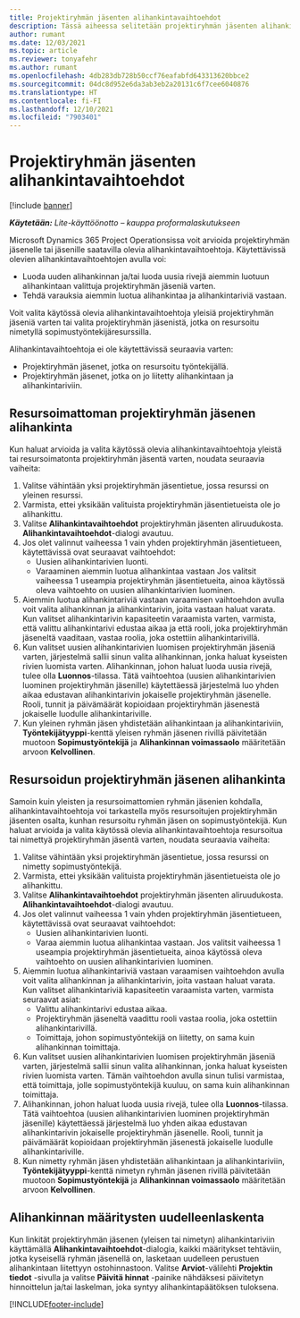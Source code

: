 ```yaml
---
title: Projektiryhmän jäsenten alihankintavaihtoehdot
description: Tässä aiheessa selitetään projektiryhmän jäsenten alihankintavaihtoehtoja Microsoft Dynamics 365 Project Operationsissa.
author: rumant
ms.date: 12/03/2021
ms.topic: article
ms.reviewer: tonyafehr
ms.author: rumant
ms.openlocfilehash: 4db283db728b50ccf76eafabfd643313620bbce2
ms.sourcegitcommit: 04dc8d952e6da3ab3eb2a20131c6f7cee6040876
ms.translationtype: HT
ms.contentlocale: fi-FI
ms.lasthandoff: 12/10/2021
ms.locfileid: "7903401"
---
```

# <a name="subcontracting-options-for-project-team-members"></a>Projektiryhmän jäsenten alihankintavaihtoehdot

[!include [banner](../../includes/dataverse-preview.md)]

_**Käytetään:** Lite-käyttöönotto – kauppa proformalaskutukseen_

Microsoft Dynamics 365 Project Operationsissa voit arvioida projektiryhmän jäsenelle tai jäsenille saatavilla olevia alihankintavaihtoehtoja. Käytettävissä olevien alihankintavaihtoehtojen avulla voi:

- Luoda uuden alihankinnan ja/tai luoda uusia rivejä aiemmin luotuun alihankintaan valittuja projektiryhmän jäseniä varten. 
- Tehdä varauksia aiemmin luotua alihankintaa ja alihankintariviä vastaan. 

Voit valita käytössä olevia alihankintavaihtoehtoja yleisiä projektiryhmän jäseniä varten tai valita projektiryhmän jäsenistä, jotka on resursoitu nimetyllä sopimustyöntekijäresurssilla. 

Alihankintavaihtoehtoja ei ole käytettävissä seuraavia varten:

- Projektiryhmän jäsenet, jotka on resursoitu työntekijällä. 
- Projektiryhmän jäsenet, jotka on jo liitetty alihankintaan ja alihankintariviin. 

## <a name="subcontracting-an-unstaffed-project-team-member"></a>Resursoimattoman projektiryhmän jäsenen alihankinta

Kun haluat arvioida ja valita käytössä olevia alihankintavaihtoehtoja yleistä tai resursoimatonta projektiryhmän jäsentä varten, noudata seuraavia vaiheita:

1. Valitse vähintään yksi projektiryhmän jäsentietue, jossa resurssi on yleinen resurssi.
2. Varmista, ettei yksikään valituista projektiryhmän jäsentietueista ole jo alihankittu. 
3. Valitse **Alihankintavaihtoehdot** projektiryhmän jäsenten aliruudukosta. **Alihankintavaihtoehdot**-dialogi avautuu. 
4. Jos olet valinnut vaiheessa 1 vain yhden projektiryhmän jäsentietueen, käytettävissä ovat seuraavat vaihtoehdot:
    - Uusien alihankintarivien luonti. 
    - Varaaminen aiemmin luotua alihankintaa vastaan Jos valitsit vaiheessa 1 useampia projektiryhmän jäsentietueita, ainoa käytössä oleva vaihtoehto on uusien alihankintarivien luominen.
5. Aiemmin luotua alihankintariviä vastaan varaamisen vaihtoehdon avulla voit valita alihankinnan ja alihankintarivin, joita vastaan haluat varata. Kun valitset alihankintarivin kapasiteetin varaamista varten, varmista, että valittu alihankintarivi edustaa aikaa ja että rooli, joka projektiryhmän jäseneltä vaaditaan, vastaa roolia, joka ostettiin alihankintarivillä.
6. Kun valitset uusien alihankintarivien luomisen projektiryhmän jäseniä varten, järjestelmä sallii sinun valita alihankinnan, jonka haluat kyseisten rivien luomista varten. Alihankinnan, johon haluat luoda uusia rivejä, tulee olla **Luonnos**-tilassa. Tätä vaihtoehtoa (uusien alihankintarivien luominen projektiryhmän jäsenille) käytettäessä järjestelmä luo yhden aikaa edustavan alihankintarivin jokaiselle projektiryhmän jäsenelle. Rooli, tunnit ja päivämäärät kopioidaan projektiryhmän jäsenestä jokaiselle luodulle alihankintariville. 
7. Kun yleinen ryhmän jäsen yhdistetään alihankintaan ja alihankintariviin, **Työntekijätyyppi**-kenttä yleisen ryhmän jäsenen rivillä päivitetään muotoon **Sopimustyöntekijä** ja **Alihankinnan voimassaolo** määritetään arvoon **Kelvollinen**.

## <a name="subcontracting-a-staffed-project-team-member"></a>Resursoidun projektiryhmän jäsenen alihankinta

Samoin kuin yleisten ja resursoimattomien ryhmän jäsenien kohdalla, alihankintavaihtoehtoja voi tarkastella myös resursoitujen projektiryhmän jäsenten osalta, kunhan resursoitu ryhmän jäsen on sopimustyöntekijä. Kun haluat arvioida ja valita käytössä olevia alihankintavaihtoehtoja resursoitua tai nimettyä projektiryhmän jäsentä varten, noudata seuraavia vaiheita:

1. Valitse vähintään yksi projektiryhmän jäsentietue, jossa resurssi on nimetty sopimustyöntekijä.
2. Varmista, ettei yksikään valituista projektiryhmän jäsentietueista ole jo alihankittu. 
3. Valitse **Alihankintavaihtoehdot** projektiryhmän jäsenten aliruudukosta. **Alihankintavaihtoehdot**-dialogi avautuu. 
4. Jos olet valinnut vaiheessa 1 vain yhden projektiryhmän jäsentietueen, käytettävissä ovat seuraavat vaihtoehdot:
      - Uusien alihankintarivien luonti.
      - Varaa aiemmin luotua alihankintaa vastaan.
  Jos valitsit vaiheessa 1 useampia projektiryhmän jäsentietueita, ainoa käytössä oleva vaihtoehto on uusien alihankintarivien luominen.
5. Aiemmin luotua alihankintariviä vastaan varaamisen vaihtoehdon avulla voit valita alihankinnan ja alihankintarivin, joita vastaan haluat varata. Kun valitset alihankintariviä kapasiteetin varaamista varten, varmista seuraavat asiat:
      - Valittu alihankintarivi edustaa aikaa. 
      - Projektiryhmän jäseneltä vaadittu rooli vastaa roolia, joka ostettiin alihankintarivillä. 
      - Toimittaja, johon sopimustyöntekijä on liitetty, on sama kuin alihankinnan toimittaja.
6. Kun valitset uusien alihankintarivien luomisen projektiryhmän jäseniä varten, järjestelmä sallii sinun valita alihankinnan, jonka haluat kyseisten rivien luomista varten. Tämän vaihtoehdon avulla sinun tulisi varmistaa, että toimittaja, jolle sopimustyöntekijä kuuluu, on sama kuin alihankinnan toimittaja. 
7. Alihankinnan, johon haluat luoda uusia rivejä, tulee olla **Luonnos**-tilassa. Tätä vaihtoehtoa (uusien alihankintarivien luominen projektiryhmän jäsenille) käytettäessä järjestelmä luo yhden aikaa edustavan alihankintarivin jokaiselle projektiryhmän jäsenelle. Rooli, tunnit ja päivämäärät kopioidaan projektiryhmän jäsenestä jokaiselle luodulle alihankintariville.  
8. Kun nimetty ryhmän jäsen yhdistetään alihankintaan ja alihankintariviin, **Työntekijätyyppi**-kenttä nimetyn ryhmän jäsenen rivillä päivitetään muotoon **Sopimustyöntekijä** ja **Alihankinnan voimassaolo** määritetään arvoon **Kelvollinen**.

## <a name="re-costing-subcontractor-assignments"></a>Alihankinnan määritysten uudelleenlaskenta

Kun linkität projektiryhmän jäsenen (yleisen tai nimetyn) alihankintariviin käyttämällä **Alihankintavaihtoehdot**-dialogia, kaikki määritykset tehtäviin, jotka kyseisellä ryhmän jäsenellä on, lasketaan uudelleen perustuen alihankintaan liitettyyn ostohinnastoon. Valitse **Arviot**-välilehti **Projektin tiedot** -sivulla ja valitse **Päivitä hinnat** -painike nähdäksesi päivitetyn hinnoittelun ja/tai laskelman, joka syntyy alihankintapäätöksen tuloksena.

[!INCLUDE[footer-include](../../includes/footer-banner.md)]
